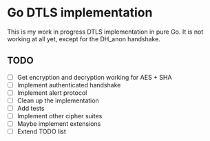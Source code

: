 # Go DTLS implementation

This is my work in progress DTLS implementation in pure Go.
It is not working at all yet, except for the DH_anon handshake.

## TODO

* [ ] Get encryption and decryption working for AES + SHA
* [ ] Implement authenticated handshake
* [ ] Implement alert protocol
* [ ] Clean up the implementation
* [ ] Add tests
* [ ] Implement other cipher suites
* [ ] Maybe implement extensions
* [ ] Extend TODO list
